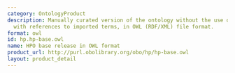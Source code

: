 ```yaml
---
category: OntologyProduct
description: Manually curated version of the ontology without the use of a reasoner,
  with references to imported terms, in OWL (RDF/XML) file format.
format: owl
id: hp.hp-base.owl
name: HPO base release in OWL format
product_url: http://purl.obolibrary.org/obo/hp/hp-base.owl
layout: product_detail
---
```

